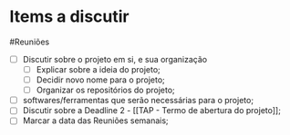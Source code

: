 # Items a discutir 
#Reuniões 

- [ ] Discutir sobre o projeto em si, e sua organização
	- [ ] Explicar sobre a ideia do projeto;
	- [ ] Decidir novo nome para o projeto;
	- [ ] Organizar os repositórios do projeto;
- [ ] softwares/ferramentas que serão necessárias para o projeto;
- [ ] Discutir sobre a Deadline 2 - [[TAP - Termo de abertura do projeto]];
- [ ] Marcar a data das Reuniões semanais; 
